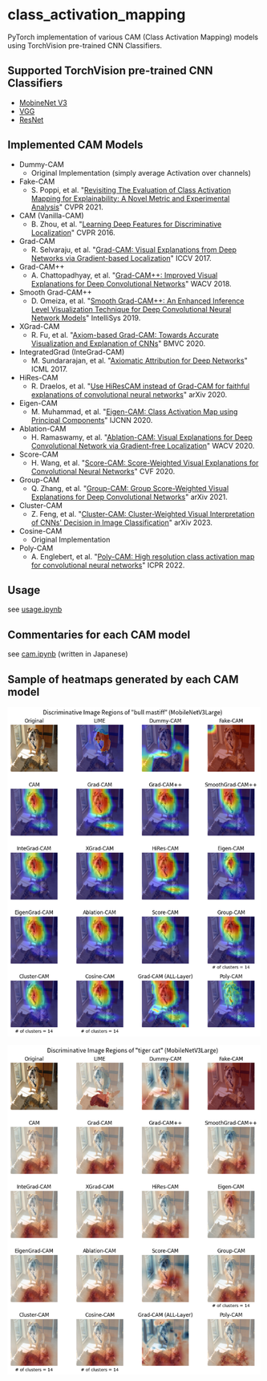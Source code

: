 # class_activation_mapping

PyTorch implementation of various CAM (Class Activation Mapping) models
using TorchVision pre-trained CNN Classifiers.

## Supported TorchVision pre-trained CNN Classifiers

* [MobineNet V3](https://pytorch.org/vision/stable/models/mobilenetv3.html)
* [VGG](https://pytorch.org/vision/stable/models/vgg.html)
* [ResNet](https://pytorch.org/vision/stable/models/resnet.html)

## Implemented CAM Models

* Dummy-CAM
    * Original Implementation (simply average Activation over channels)
* Fake-CAM
    * S. Poppi, et al. "[Revisiting The Evaluation of Class Activation Mapping for Explainability: A Novel Metric and Experimental Analysis](https://arxiv.org/abs/2104.10252)" CVPR 2021.
* CAM (Vanilla-CAM)
    * B. Zhou, et al. "[Learning Deep Features for Discriminative Localization](https://arxiv.org/abs/1512.04150)" CVPR 2016.
* Grad-CAM
    * R. Selvaraju, et al. "[Grad-CAM: Visual Explanations from Deep Networks via Gradient-based Localization](https://arxiv.org/abs/1610.02391)" ICCV 2017.
* Grad-CAM++
    * A. Chattopadhyay, et al. "[Grad-CAM++: Improved Visual Explanations for Deep Convolutional Networks](https://arxiv.org/abs/1710.11063)" WACV 2018.
* Smooth Grad-CAM++
    * D. Omeiza, et al. "[Smooth Grad-CAM++: An Enhanced Inference Level Visualization Technique for Deep Convolutional Neural Network Models](https://arxiv.org/abs/1908.01224)" IntelliSys 2019.
* XGrad-CAM
    * R. Fu, et al. "[Axiom-based Grad-CAM: Towards Accurate Visualization and Explanation of CNNs](https://arxiv.org/abs/2008.02312)" BMVC 2020.
* IntegratedGrad (InteGrad-CAM)
    * M. Sundararajan, et al. "[Axiomatic Attribution for Deep Networks](https://arxiv.org/abs/1703.01365)" ICML 2017.
* HiRes-CAM
    * R. Draelos, et al. "[Use HiResCAM instead of Grad-CAM for faithful explanations of convolutional neural networks](https://arxiv.org/abs/2011.08891)" arXiv 2020.
* Eigen-CAM
    * M. Muhammad, et al. "[Eigen-CAM: Class Activation Map using Principal Components](https://arxiv.org/abs/2008.00299)" IJCNN 2020.
* Ablation-CAM
    * H. Ramaswamy, et al. "[Ablation-CAM: Visual Explanations for Deep Convolutional Network via Gradient-free Localization](https://openaccess.thecvf.com/content_WACV_2020/html/Desai_Ablation-CAM_Visual_Explanations_for_Deep_Convolutional_Network_via_Gradient-free_Localization_WACV_2020_paper.html)" WACV 2020.
* Score-CAM
    * H. Wang, et al. "[Score-CAM: Score-Weighted Visual Explanations for Convolutional Neural Networks](https://arxiv.org/abs/1910.01279)" CVF 2020.
* Group-CAM
    * Q. Zhang, et al. "[Group-CAM: Group Score-Weighted Visual Explanations for Deep Convolutional Networks](https://arxiv.org/abs/2103.13859)" arXiv 2021.
* Cluster-CAM
    * Z. Feng, et al. "[Cluster-CAM: Cluster-Weighted Visual Interpretation of CNNs' Decision in Image Classification](https://arxiv.org/abs/2302.01642)" arXiv 2023.
* Cosine-CAM
    * Original Implementation
* Poly-CAM
    * A. Englebert, et al. "[Poly-CAM: High resolution class activation map for convolutional neural networks](https://arxiv.org/abs/2204.13359)" ICPR 2022.

## Usage

see [usage.ipynb](ipynb/usage.ipynb)

## Commentaries for each CAM model

see [cam.ipynb](ipynb/cam.ipynb) (written in Japanese)

## Sample of heatmaps generated by each CAM model

![](ipynb/dog.png)

![](ipynb/cat.png)
